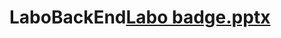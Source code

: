 # LaboBackEnd[Labo badge.pptx](https://github.com/raphhh2103/LaboBackEnd/files/9453501/Labo.badge.pptx)
